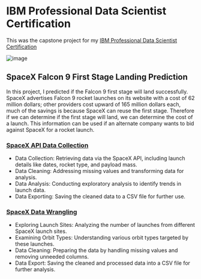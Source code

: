 # IBM Professional Data Scientist Certification
This was the capstone project for my [IBM Professional Data Scientist Certification](https://www.coursera.org/professional-certificates/ibm-data-science) 

![image](https://github.com/CarlBrazier/SpaceX_Falcon9_First_Stage_Landing_Prediction/assets/165842156/a102a503-e67a-42ba-806f-13890e9fbfab)
## SpaceX Falcon 9 First Stage Landing Prediction

In this project, I predicted if the Falcon 9 first stage will land successfully. SpaceX advertises Falcon 9 rocket launches on its website with a cost of 62 million dollars; other providers cost upward of 165 million dollars each, much of the savings is because SpaceX can reuse the first stage. Therefore if we can determine if the first stage will land, we can determine the cost of a launch. This information can be used if an alternate company wants to bid against SpaceX for a rocket launch.

### [SpaceX API Data Collection](SpaceX_Falcon9_First_Stage_Landing_Prediction/jupyter-labs-spacex-data-collection-api)
- Data Collection: Retrieving data via the SpaceX API, including launch details like dates, rocket type, and payload mass.
- Data Cleaning: Addressing missing values and transforming data for analysis.
- Data Analysis: Conducting exploratory analysis to identify trends in launch data.
- Data Exporting: Saving the cleaned data to a CSV file for further use.

### [SpaceX Data Wrangling](SpaceX_Falcon9_First_Stage_Landing_Prediction/labs-jupyter-spacex-Data-wrangling)
- Exploring Launch Sites: Analyzing the number of launches from different SpaceX launch sites.
- Examining Orbit Types: Understanding various orbit types targeted by these launches.
- Data Cleaning: Preparing the data by handling missing values and removing unneeded columns.
- Data Export: Saving the cleaned and processed data into a CSV file for further analysis.

